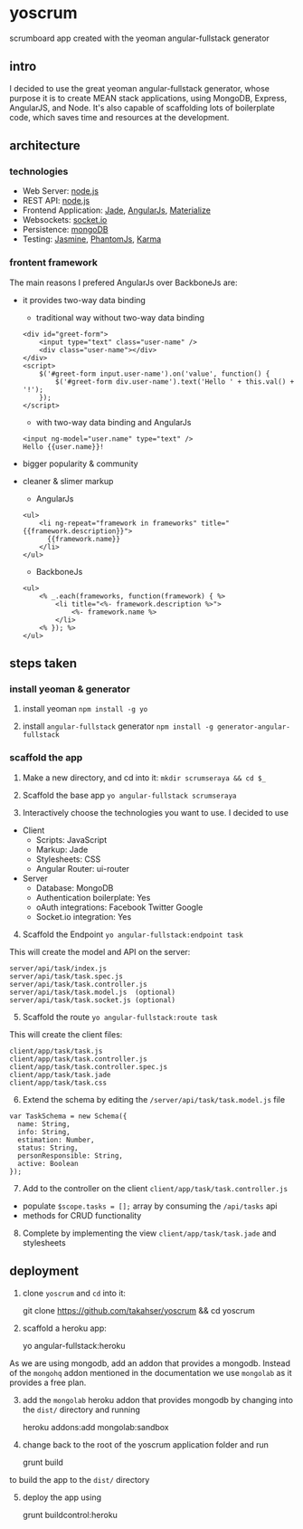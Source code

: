 # yoscrum
scrumboard app created with the yeoman angular-fullstack generator

## intro
I decided to use the great yeoman angular-fullstack generator, whose purpose it is to create MEAN stack applications, using MongoDB, Express, AngularJS, and Node. It's also capable of scaffolding lots of boilerplate code, which saves time and resources at the development.

## architecture

### technologies

- Web Server: [node.js](https://nodejs.org/)
- REST API: [node.js](https://nodejs.org/)
- Frontend Application: [Jade](http://jade-lang.com/), [AngularJs](https://angularjs.org/), [Materialize](http://materializecss.com/)
- Websockets: [socket.io](http://socket.io/)
- Persistence: [mongoDB](https://www.mongodb.org/)
- Testing: [Jasmine](http://jasmine.github.io), [PhantomJs](http://phantomjs.org), [Karma](http://karma-runner.github.io)

### frontent framework

The main reasons I prefered AngularJs over BackboneJs are:

- it provides two-way data binding
    - traditional way without two-way data binding
    ```
    <div id="greet-form">
        <input type="text" class="user-name" />
        <div class="user-name"></div>
    </div>
    <script>
        $('#greet-form input.user-name').on('value', function() { 
            $('#greet-form div.user-name').text('Hello ' + this.val() + '!'); 
        });
    </script>
    ```

    - with two-way data binding and AngularJs
    ```
    <input ng-model="user.name" type="text" />
    Hello {{user.name}}!
    ```

- bigger popularity & community
- cleaner & slimer markup
    - AngularJs
    ```
    <ul> 
        <li ng-repeat="framework in frameworks" title="{{framework.description}}">
          {{framework.name}} 
        </li> 
    </ul>
    ```

    - BackboneJs
    ```
    <ul> 
        <% _.each(frameworks, function(framework) { %> 
            <li title="<%- framework.description %>"> 
                <%- framework.name %> 
            </li> 
        <% }); %> 
    </ul>
    ```

## steps taken

### install yeoman & generator

1) install yeoman
`npm install -g yo`

2) install `angular-fullstack` generator
`npm install -g generator-angular-fullstack`

### scaffold the app

1) Make a new directory, and cd into it:
`mkdir scrumseraya && cd $_`

2) Scaffold the base app
`yo angular-fullstack scrumseraya`

3) Interactively choose the technologies you want to use. I decided to use
- Client
    - Scripts: JavaScript
    - Markup: Jade
    - Stylesheets: CSS
    - Angular Router: ui-router
- Server
    - Database: MongoDB
    - Authentication boilerplate: Yes
    - oAuth integrations: Facebook Twitter Google
    - Socket.io integration: Yes

4) Scaffold the Endpoint
`yo angular-fullstack:endpoint task`

This will create the model and API on the server:
```
server/api/task/index.js
server/api/task/task.spec.js
server/api/task/task.controller.js
server/api/task/task.model.js  (optional)
server/api/task/task.socket.js (optional)
```

5) Scaffold the route
`yo angular-fullstack:route task`

This will create the client files:
```
client/app/task/task.js
client/app/task/task.controller.js
client/app/task/task.controller.spec.js
client/app/task/task.jade
client/app/task/task.css
```

6) Extend the schema by editing the `/server/api/task/task.model.js` file
```
var TaskSchema = new Schema({
  name: String,
  info: String,
  estimation: Number,
  status: String,
  personResponsible: String,
  active: Boolean
});
```

7) Add to the controller on the client `client/app/task/task.controller.js`

- populate `$scope.tasks = [];` array by consuming the `/api/tasks` api
- methods for CRUD functionality

8) Complete by implementing the view `client/app/task/task.jade` and stylesheets

## deployment

1) clone `yoscrum` and `cd` into it:

    git clone https://github.com/takahser/yoscrum && cd yoscrum

2) scaffold a heroku app:

    yo angular-fullstack:heroku

As we are using mongodb, add an addon that provides a mongodb. Instead of the `mongohq` addon mentioned in the documentation we use `mongolab` as it provides a free plan.

3) add the `mongolab` heroku addon that provides mongodb by changing into the `dist/` directory and running

    heroku addons:add mongolab:sandbox

4) change back to the root of the yoscrum application folder and run

    grunt build

to build the app to the `dist/` directory

5) deploy the app using

    grunt buildcontrol:heroku
